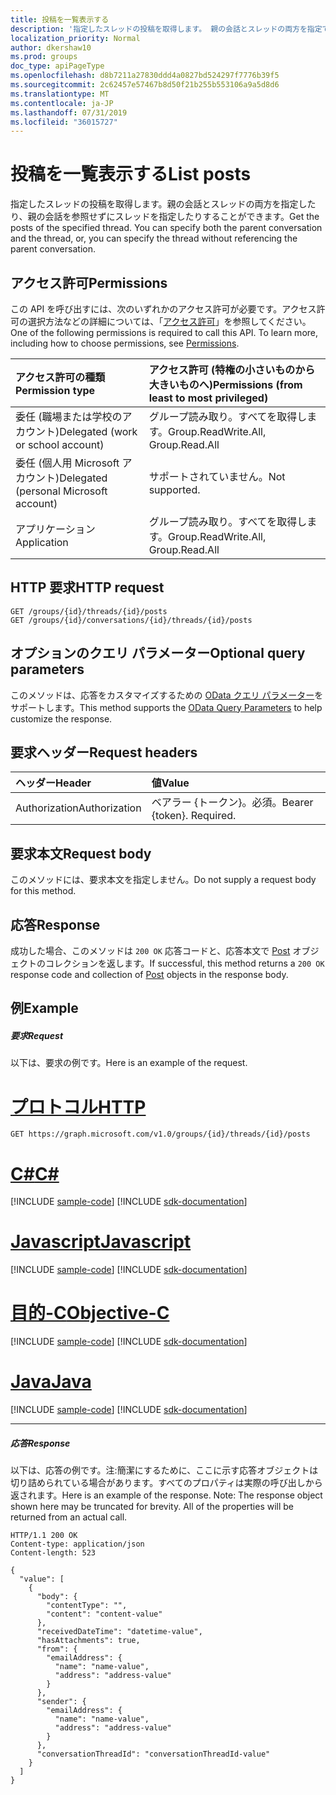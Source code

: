 ```yaml
---
title: 投稿を一覧表示する
description: '指定したスレッドの投稿を取得します。 親の会話とスレッドの両方を指定できます。または、 '
localization_priority: Normal
author: dkershaw10
ms.prod: groups
doc_type: apiPageType
ms.openlocfilehash: d8b7211a27830ddd4a0827bd524297f7776b39f5
ms.sourcegitcommit: 2c62457e57467b8d50f21b255b553106a9a5d8d6
ms.translationtype: MT
ms.contentlocale: ja-JP
ms.lasthandoff: 07/31/2019
ms.locfileid: "36015727"
---
```

# <a name="list-posts"></a><span data-ttu-id="c410a-104">投稿を一覧表示する</span><span class="sxs-lookup"><span data-stu-id="c410a-104">List posts</span></span>

<span data-ttu-id="c410a-p102">指定したスレッドの投稿を取得します。親の会話とスレッドの両方を指定したり、親の会話を参照せずにスレッドを指定したりすることができます。</span><span class="sxs-lookup"><span data-stu-id="c410a-p102">Get the posts of the specified thread. You can specify both the parent conversation and the thread, or, you can specify the thread without referencing the parent conversation.</span></span>

## <a name="permissions"></a><span data-ttu-id="c410a-107">アクセス許可</span><span class="sxs-lookup"><span data-stu-id="c410a-107">Permissions</span></span>
<span data-ttu-id="c410a-p103">この API を呼び出すには、次のいずれかのアクセス許可が必要です。アクセス許可の選択方法などの詳細については、「[アクセス許可](/graph/permissions-reference)」を参照してください。</span><span class="sxs-lookup"><span data-stu-id="c410a-p103">One of the following permissions is required to call this API. To learn more, including how to choose permissions, see [Permissions](/graph/permissions-reference).</span></span>

|<span data-ttu-id="c410a-110">アクセス許可の種類</span><span class="sxs-lookup"><span data-stu-id="c410a-110">Permission type</span></span>      | <span data-ttu-id="c410a-111">アクセス許可 (特権の小さいものから大きいものへ)</span><span class="sxs-lookup"><span data-stu-id="c410a-111">Permissions (from least to most privileged)</span></span>              |
|:--------------------|:---------------------------------------------------------|
|<span data-ttu-id="c410a-112">委任 (職場または学校のアカウント)</span><span class="sxs-lookup"><span data-stu-id="c410a-112">Delegated (work or school account)</span></span> | <span data-ttu-id="c410a-113">グループ読み取り。すべてを取得します。</span><span class="sxs-lookup"><span data-stu-id="c410a-113">Group.ReadWrite.All, Group.Read.All</span></span>    |
|<span data-ttu-id="c410a-114">委任 (個人用 Microsoft アカウント)</span><span class="sxs-lookup"><span data-stu-id="c410a-114">Delegated (personal Microsoft account)</span></span> | <span data-ttu-id="c410a-115">サポートされていません。</span><span class="sxs-lookup"><span data-stu-id="c410a-115">Not supported.</span></span>    |
|<span data-ttu-id="c410a-116">アプリケーション</span><span class="sxs-lookup"><span data-stu-id="c410a-116">Application</span></span> | <span data-ttu-id="c410a-117">グループ読み取り。すべてを取得します。</span><span class="sxs-lookup"><span data-stu-id="c410a-117">Group.ReadWrite.All, Group.Read.All</span></span> |

## <a name="http-request"></a><span data-ttu-id="c410a-118">HTTP 要求</span><span class="sxs-lookup"><span data-stu-id="c410a-118">HTTP request</span></span>
<!-- { "blockType": "ignored" } -->
```http
GET /groups/{id}/threads/{id}/posts
GET /groups/{id}/conversations/{id}/threads/{id}/posts

```
## <a name="optional-query-parameters"></a><span data-ttu-id="c410a-119">オプションのクエリ パラメーター</span><span class="sxs-lookup"><span data-stu-id="c410a-119">Optional query parameters</span></span>
<span data-ttu-id="c410a-120">このメソッドは、応答をカスタマイズするための [OData クエリ パラメーター](https://developer.microsoft.com/graph/docs/concepts/query_parameters)をサポートします。</span><span class="sxs-lookup"><span data-stu-id="c410a-120">This method supports the [OData Query Parameters](https://developer.microsoft.com/graph/docs/concepts/query_parameters) to help customize the response.</span></span>
## <a name="request-headers"></a><span data-ttu-id="c410a-121">要求ヘッダー</span><span class="sxs-lookup"><span data-stu-id="c410a-121">Request headers</span></span>
| <span data-ttu-id="c410a-122">ヘッダー</span><span class="sxs-lookup"><span data-stu-id="c410a-122">Header</span></span>       | <span data-ttu-id="c410a-123">値</span><span class="sxs-lookup"><span data-stu-id="c410a-123">Value</span></span> |
|:---------------|:--------|
| <span data-ttu-id="c410a-124">Authorization</span><span class="sxs-lookup"><span data-stu-id="c410a-124">Authorization</span></span>  | <span data-ttu-id="c410a-p104">ベアラー {トークン}。必須。</span><span class="sxs-lookup"><span data-stu-id="c410a-p104">Bearer {token}. Required.</span></span>  |

## <a name="request-body"></a><span data-ttu-id="c410a-127">要求本文</span><span class="sxs-lookup"><span data-stu-id="c410a-127">Request body</span></span>
<span data-ttu-id="c410a-128">このメソッドには、要求本文を指定しません。</span><span class="sxs-lookup"><span data-stu-id="c410a-128">Do not supply a request body for this method.</span></span>

## <a name="response"></a><span data-ttu-id="c410a-129">応答</span><span class="sxs-lookup"><span data-stu-id="c410a-129">Response</span></span>

<span data-ttu-id="c410a-130">成功した場合、このメソッドは `200 OK` 応答コードと、応答本文で [Post](../resources/post.md) オブジェクトのコレクションを返します。</span><span class="sxs-lookup"><span data-stu-id="c410a-130">If successful, this method returns a `200 OK` response code and collection of [Post](../resources/post.md) objects in the response body.</span></span>
## <a name="example"></a><span data-ttu-id="c410a-131">例</span><span class="sxs-lookup"><span data-stu-id="c410a-131">Example</span></span>
##### <a name="request"></a><span data-ttu-id="c410a-132">要求</span><span class="sxs-lookup"><span data-stu-id="c410a-132">Request</span></span>
<span data-ttu-id="c410a-133">以下は、要求の例です。</span><span class="sxs-lookup"><span data-stu-id="c410a-133">Here is an example of the request.</span></span>

# <a name="httptabhttp"></a>[<span data-ttu-id="c410a-134">プロトコル</span><span class="sxs-lookup"><span data-stu-id="c410a-134">HTTP</span></span>](#tab/http)
<!-- {
  "blockType": "request",
  "name": "get_posts"
}-->
```http
GET https://graph.microsoft.com/v1.0/groups/{id}/threads/{id}/posts
```
# <a name="ctabcsharp"></a>[<span data-ttu-id="c410a-135">C#</span><span class="sxs-lookup"><span data-stu-id="c410a-135">C#</span></span>](#tab/csharp)
[!INCLUDE [sample-code](../includes/snippets/csharp/get-posts-csharp-snippets.md)]
[!INCLUDE [sdk-documentation](../includes/snippets/snippets-sdk-documentation-link.md)]

# <a name="javascripttabjavascript"></a>[<span data-ttu-id="c410a-136">Javascript</span><span class="sxs-lookup"><span data-stu-id="c410a-136">Javascript</span></span>](#tab/javascript)
[!INCLUDE [sample-code](../includes/snippets/javascript/get-posts-javascript-snippets.md)]
[!INCLUDE [sdk-documentation](../includes/snippets/snippets-sdk-documentation-link.md)]

# <a name="objective-ctabobjc"></a>[<span data-ttu-id="c410a-137">目的-C</span><span class="sxs-lookup"><span data-stu-id="c410a-137">Objective-C</span></span>](#tab/objc)
[!INCLUDE [sample-code](../includes/snippets/objc/get-posts-objc-snippets.md)]
[!INCLUDE [sdk-documentation](../includes/snippets/snippets-sdk-documentation-link.md)]

# <a name="javatabjava"></a>[<span data-ttu-id="c410a-138">Java</span><span class="sxs-lookup"><span data-stu-id="c410a-138">Java</span></span>](#tab/java)
[!INCLUDE [sample-code](../includes/snippets/java/get-posts-java-snippets.md)]
[!INCLUDE [sdk-documentation](../includes/snippets/snippets-sdk-documentation-link.md)]

---

##### <a name="response"></a><span data-ttu-id="c410a-139">応答</span><span class="sxs-lookup"><span data-stu-id="c410a-139">Response</span></span>
<span data-ttu-id="c410a-p105">以下は、応答の例です。注:簡潔にするために、ここに示す応答オブジェクトは切り詰められている場合があります。すべてのプロパティは実際の呼び出しから返されます。</span><span class="sxs-lookup"><span data-stu-id="c410a-p105">Here is an example of the response. Note: The response object shown here may be truncated for brevity. All of the properties will be returned from an actual call.</span></span>
<!-- {
  "blockType": "response",
  "truncated": true,
  "@odata.type": "microsoft.graph.post",
  "isCollection": true
} -->
```http
HTTP/1.1 200 OK
Content-type: application/json
Content-length: 523

{
  "value": [
    {
      "body": {
        "contentType": "",
        "content": "content-value"
      },
      "receivedDateTime": "datetime-value",
      "hasAttachments": true,
      "from": {
        "emailAddress": {
          "name": "name-value",
          "address": "address-value"
        }
      },
      "sender": {
        "emailAddress": {
          "name": "name-value",
          "address": "address-value"
        }
      },
      "conversationThreadId": "conversationThreadId-value"
    }
  ]
}
```

<!-- uuid: 8fcb5dbc-d5aa-4681-8e31-b001d5168d79
2015-10-25 14:57:30 UTC -->
<!-- {
  "type": "#page.annotation",
  "description": "List posts",
  "keywords": "",
  "section": "documentation",
  "tocPath": "",
  "suppressions": [
  ]
}-->
